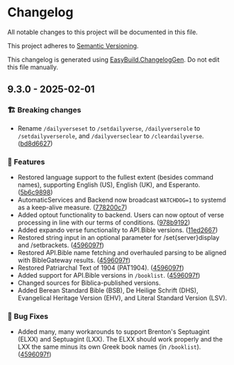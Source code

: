 # Changelog

All notable changes to this project will be documented in this file.

This project adheres to [Semantic Versioning](https://semver.org/spec/v2.0.0.html).

This changelog is generated using [EasyBuild.ChangelogGen](https://github.com/easybuild-org/EasyBuild.ChangelogGen). Do not edit this file manually.

<!-- EasyBuild: START -->
<!-- last_commit_released: d28b709ab6a36db7d7943524cb667fc307afcadd -->
<!-- EasyBuild: END -->

## 9.3.0 - 2025-02-01

### 🏗️ Breaking changes

* Rename `/dailyverseset` to `/setdailyverse`, `/dailyverserole` to `/setdailyverserole`, and `/dailyverseclear` to `/cleardailyverse`. ([bd8d6627](https://gitlab.com/kerygmadigital/biblebot/BibleBot/-/commit/bd8d66277129eb171be45f2128ec6667b7d1f3c3))

### 🚀 Features

* Restored language support to the fullest extent (besides command names), supporting English (US), English (UK), and Esperanto. ([5b6c9898](https://gitlab.com/kerygmadigital/biblebot/BibleBot/-/commit/5b6c989855475368aa7d2d0fd875dc09c884aca9))
* AutomaticServices and Backend now broadcast `WATCHDOG=1` to systemd as a keep-alive measure. ([778200c7](https://gitlab.com/kerygmadigital/biblebot/BibleBot/-/commit/778200c7254d594c3434781ddd096b4dcc56ecaf))
* Added optout functionality to backend. Users can now optout of verse processing in line with our terms of conditions. ([978b9192](https://gitlab.com/kerygmadigital/biblebot/BibleBot/-/commit/978b91924bde506ad7e735d7a0ea0ae62fc81abb))
* Added expando verse functionality to API.Bible versions. ([11ed2667](https://gitlab.com/kerygmadigital/biblebot/BibleBot/-/commit/11ed266737f3e071250607848ec93f903a201989))
* Restored string input in an optional parameter for /set{server}display and /setbrackets. ([4596097f](https://gitlab.com/kerygmadigital/biblebot/BibleBot/-/commit/4596097f748165fd7cefe675bf768473d7449f95))
* Restored API.Bible name fetching and overhauled parsing to be aligned with BibleGateway results. ([4596097f](https://gitlab.com/kerygmadigital/biblebot/BibleBot/-/commit/4596097f748165fd7cefe675bf768473d7449f95))
* Restored Patriarchal Text of 1904 (PAT1904). ([4596097f](https://gitlab.com/kerygmadigital/biblebot/BibleBot/-/commit/4596097f748165fd7cefe675bf768473d7449f95))
* Added support for API.Bible versions in `/booklist`. ([4596097f](https://gitlab.com/kerygmadigital/biblebot/BibleBot/-/commit/4596097f748165fd7cefe675bf768473d7449f95))
* Changed sources for Biblica-published versions.
* Added Berean Standard Bible (BSB), De Heilige Schrift (DHS), Evangelical Heritage Version (EHV), and Literal Standard Version (LSV).


### 🐞 Bug Fixes

* Added many, many workarounds to support Brenton's Septuagint (ELXX) and Septuagint (LXX). The ELXX should work properly and the LXX the same minus its own Greek book names (in `/booklist`). ([4596097f](https://gitlab.com/kerygmadigital/biblebot/BibleBot/-/commit/4596097f748165fd7cefe675bf768473d7449f95))
